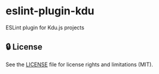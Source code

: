 # eslint-plugin-kdu

ESLint plugin for Kdu.js projects

## :lock: License

See the [LICENSE](LICENSE) file for license rights and limitations (MIT).

